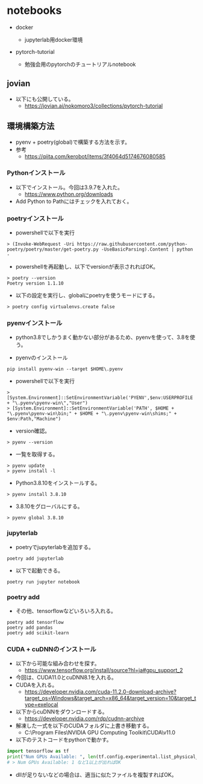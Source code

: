 # notebooks

- docker
  - jupyterlab用docker環境

- pytorch-tutorial
  - 勉強会用のpytorchのチュートリアルnotebook

## jovian

- 以下にも公開している。
  - https://jovian.ai/nokomoro3/collections/pytorch-tutorial

## 環境構築方法

- pyenv + poetry(global)で構築する方法を示す。
- 参考
  - https://qiita.com/kerobot/items/3f4064d5174676080585

### Pythonインストール

- 以下でインストール。今回は3.9.7を入れた。
  - https://www.python.org/downloads
- Add Python to Pathにはチェックを入れておく。

### poetryインストール

- powershellで以下を実行
```
> (Invoke-WebRequest -Uri https://raw.githubusercontent.com/python-poetry/poetry/master/get-poetry.py -UseBasicParsing).Content | python -
```

- powershellを再起動し、以下でversionが表示されればOK。
```
> poetry --version
Poetry version 1.1.10
```

- 以下の設定を実行し、globalにpoetryを使うモードにする。
```
> poetry config virtualenvs.create false
```

### pyenvインストール

- python3.8でしかうまく動かない部分があるため、pyenvを使って、3.8を使う。

- pyenvのインストール
```
pip install pyenv-win --target $HOME\.pyenv
```

- powershellで以下を実行
```
> [System.Environment]::SetEnvironmentVariable('PYENV',$env:USERPROFILE + "\.pyenv\pyenv-win\","User")
> [System.Environment]::SetEnvironmentVariable('PATH', $HOME + "\.pyenv\pyenv-win\bin;" + $HOME + "\.pyenv\pyenv-win\shims;" + $env:Path,"Machine")
```

- version確認。
```
> pyenv --version
```

- 一覧を取得する。
```
> pyenv update
> pyenv install -l
```

- Python3.8.10をインストールする。
```
> pyenv install 3.8.10
```

- 3.8.10をグローバルにする。
```
> pyenv global 3.8.10
```

### jupyterlab

- poetryでjupyterlabを追加する。
```
poetry add jupyterlab
```

- 以下で起動できる。
```
poetry run jupyter notebook
```

### poetry add

- その他、tensorflowなどいろいろ入れる。
```
poetry add tensorflow
poetry add pandas
poetry add scikit-learn
```

### CUDA + cuDNNのインストール

- 以下から可能な組み合わせを探す。
  - https://www.tensorflow.org/install/source?hl=ja#gpu_support_2
- 今回は、CUDA11.0とcuDNN8.1を入れる。
- CUDAを入れる。
  - https://developer.nvidia.com/cuda-11.2.0-download-archive?target_os=Windows&target_arch=x86_64&target_version=10&target_type=exelocal
- 以下からcuDNNをダウンロードする。
  - https://developer.nvidia.com/rdp/cudnn-archive
- 解凍した一式を以下のCUDAフォルダに上書き移動する。
  - C:\Program Files\NVIDIA GPU Computing Toolkit\CUDA\v11.0
- 以下のテストコードをpythonで動かす。
```python
import tensorflow as tf
print("Num GPUs Available: ", len(tf.config.experimental.list_physical_devices('GPU')))
# > Num GPUs Available: 1 など1以上が出ればOK
```
- dllが足りないなどの場合は、適当に似たファイルを複製すればOK。